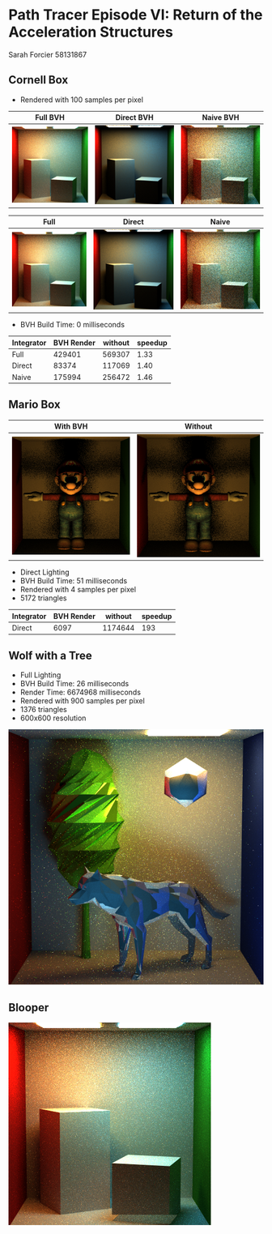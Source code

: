 Path Tracer Episode VI: Return of the Acceleration Structures
======================

Sarah Forcier 
58131867


Cornell Box
-------------
* Rendered with 100 samples per pixel

| Full BVH | Direct BVH | Naive BVH |
| -----------| ---------- | ------- |
| ![](./full_bvh_correct.png) | ![](./direct_bvh.png) |![](./naive_bvh.png) |

| Full | Direct | Naive |
| -----------| ---------- | ------- |
| ![](./full.png) | ![](./direct.png) |![](./naive.png) |

* BVH Build Time: 0 milliseconds

| Integrator | BVH Render | without | speedup |
| -----------| ---------- | ------- | ------- |
| Full 		 | 429401 | 569307 | 1.33 |
| Direct 	 | 83374 | 117069 | 1.40 |
| Naive 	 | 175994 | 256472 | 1.46 |

Mario Box
--------------
| With BVH | Without |
| -----------| ---------- |
| ![](./mario2x2_bvh.png) | ![](./mario2x2.png) |

* Direct Lighting
* BVH Build Time: 51 milliseconds
* Rendered with 4 samples per pixel
* 5172 triangles

| Integrator | BVH Render | without | speedup |
| -----------| ---------- | ------- | -------
| Direct 	 | 6097 |  1174644 | 193


Wolf with a Tree
-----------
* Full Lighting
* BVH Build Time: 26 milliseconds
* Render Time: 6674968 milliseconds
* Rendered with 900 samples per pixel
* 1376 triangles
* 600x600 resolution 

![](./wolf_on_floor.png)

Blooper
-----------
![](./full_bvh.png)